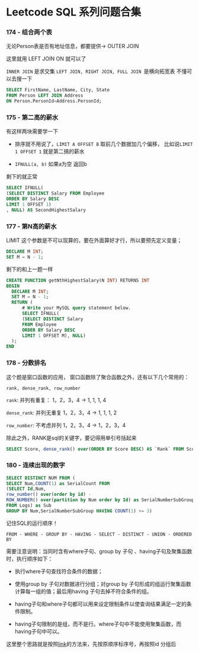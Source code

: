 <!--
 * @Description: 
 * @Versions: 
 * @Author: Vernon Cui
 * @Github: https://github.com/vernon97
 * @Date: 2021-06-21 21:38:58
 * @LastEditors: Vernon Cui
 * @LastEditTime: 2021-06-23 10:28:40
 * @FilePath: /.leetcode/Users/vernon/Leetcode-notes/notes/SQL题目合集.md
-->

# Leetcode SQL 系列问题合集

### 174 - 组合两个表

无论Person表是否有地址信息，都要提供-> OUTER JOIN

这里就用 LEFT JOIN ON 就可以了 

`INNER JOIN` 是求交集 `LEFT JOIN, RIGHT JOIN, FULL JOIN `是横向拓宽表 不懂可以去搜一下

```SQL
SELECT FirstName, LastName, City, State 
FROM Person LEFT JOIN Address
ON Person.PersonId=Address.PersonId;
```

### 175 - 第二高的薪水

有这样两块需要学一下

- 排序就不用说了，`LIMIT A OFFSET B` 取前几个数据加几个偏移， 比如说`LIMIT 1 OFFSET 1` 就是第二搞的薪水

- `IFNULL(a, b)` 如果a为空 返回b

剩下的就正常

```sql
SELECT IFNULL(
(SELECT DISTINCT Salary FROM Employee 
ORDER BY Salary DESC
LIMIT 1 OFFSET 1)
, NULL) AS SecondHighestSalary
```

### 177 - 第N高的薪水

LIMIT 这个参数是不可以现算的，要在外面算好才行，所以要预先定义变量；

```SQL
DECLARE M INT;
SET M = N - 1;
```

剩下的和上一题一样

```sql
CREATE FUNCTION getNthHighestSalary(N INT) RETURNS INT
BEGIN
  DECLARE M INT;
  SET M = N - 1;
  RETURN (
      # Write your MySQL query statement below.
      SELECT IFNULL(
      (SELECT DISTINCT Salary 
      FROM Employee
      ORDER BY Salary DESC
      LIMIT 1 OFFSET M), NULL)
  );
END
```

### 178 - 分数排名

这个题是窗口函数的应用， 窗口函数除了聚合函数之外，还有以下几个常用的：

`rank, dense_rank, row_number`

`rank`: 并列有重复： 1，2，3，4 -> 1, 1, 1, 4

`dense_rank`: 并列无重复 1，2，3，4 -> 1, 1, 1, 2

`row_number`: 不考虑并列 1，2，3，4 -> 1，2，3，4

除此之外，RANK是sql的关键字，要记得用单引号括起来

```sql
SELECT Score, dense_rank() over(ORDER BY Score DESC) AS `Rank` FROM Scores
```

### 180 - 连续出现的数字

```sql
SELECT DISTINCT NUM FROM (
SELECT Num,COUNT(1) as SerialCount FROM 
(SELECT Id,Num,
row_number() over(order by id) -
ROW_NUMBER() over(partition by Num order by Id) as SerialNumberSubGroup
FROM Logs) as Sub
GROUP BY Num,SerialNumberSubGroup HAVING COUNT(1) >= 3)
```

记住SQL的运行顺序！

`FROM - WHERE - GROUP BY - HAVING - SELECT - DISTINCT - UNION - ORDERED BY`

需要注意说明：当同时含有where子句、group by 子句 、having子句及聚集函数时，执行顺序如下： 

- 执行where子句查找符合条件的数据； 

- 使用group by 子句对数据进行分组；对group by 子句形成的组运行聚集函数计算每一组的值；最后用having 子句去掉不符合条件的组。 

- having子句和where子句都可以用来设定限制条件以使查询结果满足一定的条件限制。
   
- having子句限制的是组，而不是行。where子句中不能使用聚集函数，而having子句中可以。
  

这里整个思路就是按照[link](https://leetcode-cn.com/problems/consecutive-numbers/solution/sql-server-jie-fa-by-neilsons/)的方法来，先按原顺序标序号，再按照id 分组后



